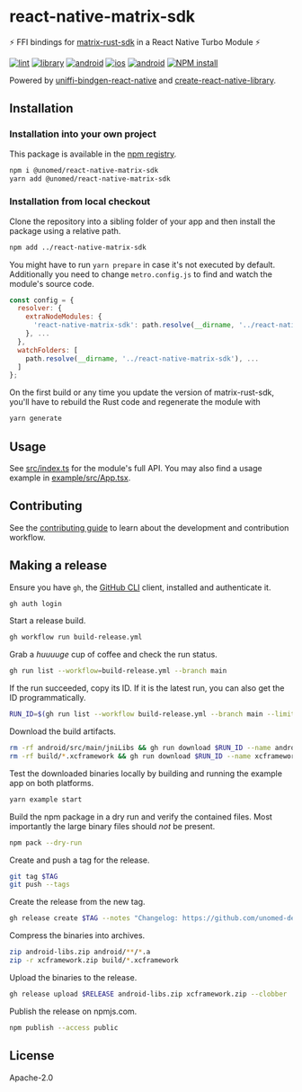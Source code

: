 # react-native-matrix-sdk

⚡️ FFI bindings for [matrix-rust-sdk] in a React Native Turbo Module ⚡️

[![lint](https://github.com/unomed-dev/react-native-matrix-sdk/actions/workflows/lint.yml/badge.svg)](https://github.com/unomed-dev/react-native-matrix-sdk/actions/workflows/lint.yml)
[![library](https://github.com/unomed-dev/react-native-matrix-sdk/actions/workflows/library.yml/badge.svg)](https://github.com/unomed-dev/react-native-matrix-sdk/actions/workflows/library.yml)
[![android](https://github.com/unomed-dev/react-native-matrix-sdk/actions/workflows/build-android.yml/badge.svg)](https://github.com/unomed-dev/react-native-matrix-sdk/actions/workflows/build-android.yml)
[![ios](https://github.com/unomed-dev/react-native-matrix-sdk/actions/workflows/build-ios.yml/badge.svg)](https://github.com/unomed-dev/react-native-matrix-sdk/actions/workflows/build-ios.yml)
[![android](https://github.com/unomed-dev/react-native-matrix-sdk/actions/workflows/build-release.yml/badge.svg)](https://github.com/unomed-dev/react-native-matrix-sdk/actions/workflows/build-release.yml)
[![NPM install](https://github.com/unomed-dev/react-native-matrix-sdk/actions/workflows/install.yml/badge.svg)](https://github.com/unomed-dev/react-native-matrix-sdk/actions/workflows/install.yml)

Powered by [uniffi-bindgen-react-native] and [create-react-native-library].


## Installation

### Installation into your own project

This package is available in the [npm registry].

```sh
npm i @unomed/react-native-matrix-sdk
yarn add @unomed/react-native-matrix-sdk
```


### Installation from local checkout

Clone the repository into a sibling folder of your app and then install the package using
a relative path.

```sh
npm add ../react-native-matrix-sdk
```

You might have to run `yarn prepare` in case it's not executed by default. Additionally you
need to change `metro.config.js` to find and watch the module's source code.

```js
const config = {
  resolver: {
    extraNodeModules: {
      'react-native-matrix-sdk': path.resolve(__dirname, '../react-native-matrix-sdk'),
    }, ...
  },
  watchFolders: [
    path.resolve(__dirname, '../react-native-matrix-sdk'), ...
  ]
};
```

On the first build or any time you update the version of matrix-rust-sdk, you'll have
to rebuild the Rust code and regenerate the module with

```sh
yarn generate
```


## Usage

See [src/index.ts] for the module's full API. You may also find a usage example
in [example/src/App.tsx].


## Contributing

See the [contributing guide] to learn about the development and contribution workflow.


## Making a release

Ensure you have `gh`, the [GitHub CLI](https://cli.github.com/) client, installed and
authenticate it.

```sh
gh auth login
```

Start a release build.

```sh
gh workflow run build-release.yml
```

Grab a _huuuuge_ cup of coffee and check the run status.

```sh
gh run list --workflow=build-release.yml --branch main
```

If the run succeeded, copy its ID. If it is the latest run, you can also get the ID
programmatically.

```sh
RUN_ID=$(gh run list --workflow build-release.yml --branch main --limit 1 --json databaseId --jq ".[0].databaseId")
```

Download the build artifacts.

```sh
rm -rf android/src/main/jniLibs && gh run download $RUN_ID --name android-libs --dir android
rm -rf build/*.xcframework && gh run download $RUN_ID --name xcframework --dir build
```

Test the downloaded binaries locally by building and running the example app on
both platforms.

```sh
yarn example start
```

Build the npm package in a dry run and verify the contained files. Most importantly the
large binary files should *not* be present.

```sh
npm pack --dry-run
```

Create and push a tag for the release.

```sh
git tag $TAG
git push --tags
```

Create the release from the new tag.

```sh
gh release create $TAG --notes "Changelog: https://github.com/unomed-dev/react-native-matrix-sdk/compare/$PREVIOUS_TAG...$TAG"
```

Compress the binaries into archives.

```sh
zip android-libs.zip android/**/*.a
zip -r xcframework.zip build/*.xcframework
```

Upload the binaries to the release.

```sh
gh release upload $RELEASE android-libs.zip xcframework.zip --clobber
```

Publish the release on npmjs.com.

```sh
npm publish --access public
```


## License

Apache-2.0


[contributing guide]: CONTRIBUTING.md
[create-react-native-library]: https://github.com/callstack/react-native-builder-bob
[example/src/App.tsx]: example/src/App.tsx
[GitHub CLI]: https://cli.github.com/
[matrix-rust-sdk]: https://github.com/matrix-org/matrix-rust-sdk
[npm registry]: https://www.npmjs.com/package/@unomed/react-native-matrix-sdk
[src/index.ts]: src/index.ts
[uniffi-bindgen-react-native]: https://github.com/jhugman/uniffi-bindgen-react-native
